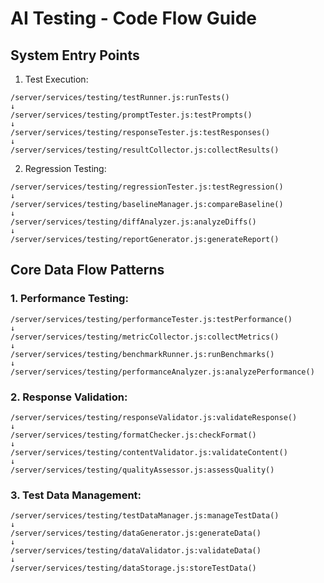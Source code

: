 # AI Testing - Code Flow Guide

## System Entry Points

1. Test Execution:
```
/server/services/testing/testRunner.js:runTests()
↓
/server/services/testing/promptTester.js:testPrompts()
↓
/server/services/testing/responseTester.js:testResponses()
↓
/server/services/testing/resultCollector.js:collectResults()
```

2. Regression Testing:
```
/server/services/testing/regressionTester.js:testRegression()
↓
/server/services/testing/baselineManager.js:compareBaseline()
↓
/server/services/testing/diffAnalyzer.js:analyzeDiffs()
↓
/server/services/testing/reportGenerator.js:generateReport()
```

## Core Data Flow Patterns

### 1. Performance Testing:
```
/server/services/testing/performanceTester.js:testPerformance()
↓
/server/services/testing/metricCollector.js:collectMetrics()
↓
/server/services/testing/benchmarkRunner.js:runBenchmarks()
↓
/server/services/testing/performanceAnalyzer.js:analyzePerformance()
```

### 2. Response Validation:
```
/server/services/testing/responseValidator.js:validateResponse()
↓
/server/services/testing/formatChecker.js:checkFormat()
↓
/server/services/testing/contentValidator.js:validateContent()
↓
/server/services/testing/qualityAssessor.js:assessQuality()
```

### 3. Test Data Management:
```
/server/services/testing/testDataManager.js:manageTestData()
↓
/server/services/testing/dataGenerator.js:generateData()
↓
/server/services/testing/dataValidator.js:validateData()
↓
/server/services/testing/dataStorage.js:storeTestData()
```